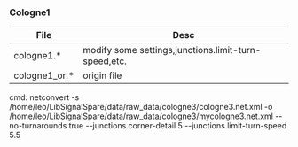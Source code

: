 ### Cologne1
|  File   | Desc  |
|  ----  | ----  |
| cologne1.*  | modify some settings,junctions.limit-turn-speed,etc. |
| cologne1_or.*  | origin file |

cmd: netconvert -s /home/leo/LibSignalSpare/data/raw_data/cologne3/cologne3.net.xml -o /home/leo/LibSignalSpare/data/raw_data/cologne3/mycologne3.net.xml --no-turnarounds true --junctions.corner-detail 5 --junctions.limit-turn-speed 5.5 